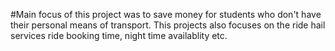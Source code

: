 #Main focus of this project was to save money for students who don't have their personal means of transport. This projects also focuses on the ride hail services ride booking time, night time availablity etc.
